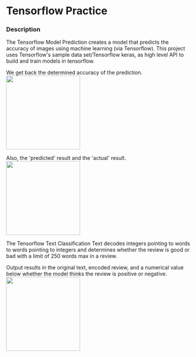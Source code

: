 # Tensorflow Practice

### Description
The Tensorflow Model Prediction creates a model that predicts the accuracy of images using
machine learning (via Tensorflow). This project uses Tensorflow's sample data set/Tensorflow keras, as high level API to build and train models in tensorflow.

We get back the determined accuracy of the prediction. 
<img src="https://i.gyazo.com/15c25c3e57565d4c935d2fcd3be7e0d3.png" width=200><br>

Also, the 'predicted' result and the 'actual' result.
<img src="https://i.gyazo.com/3de5978bce83b3eb4968ceeee187808f.png" width=200><br>


The Tensorflow Text Classification Text decodes integers pointing to words 
to words pointing to integers and determines whether the review is 
good or bad with a limit of 250 words max in a review.

Output results in the original text, encoded review, and a numerical value below whether the model thinks the review is positive or negative.
<img src="https://i.gyazo.com/cc82e27fd2dffb3fa350dda6af6d804b.png" width=200><br>
